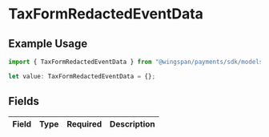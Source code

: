 # TaxFormRedactedEventData

## Example Usage

```typescript
import { TaxFormRedactedEventData } from "@wingspan/payments/sdk/models/shared";

let value: TaxFormRedactedEventData = {};
```

## Fields

| Field       | Type        | Required    | Description |
| ----------- | ----------- | ----------- | ----------- |